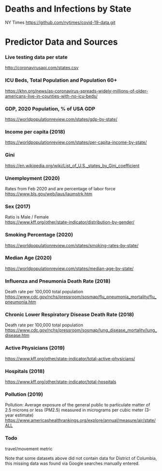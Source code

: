 # Deaths and Infections by State
NY Times https://github.com/nytimes/covid-19-data.git

# Predictor Data and Sources
### Live testing data per state
http://coronavirusapi.com/states.csv

### ICU Beds, Total Population and Population 60+
https://khn.org/news/as-coronavirus-spreads-widely-millions-of-older-americans-live-in-counties-with-no-icu-beds/

### GDP, 2020 Population, % of USA GDP
https://worldpopulationreview.com/states/gdp-by-state/

### Income per capita (2018)
https://worldpopulationreview.com/states/per-capita-income-by-state/

### Gini
https://en.wikipedia.org/wiki/List_of_U.S._states_by_Gini_coefficient

### Unemployment (2020)
Rates from Feb 2020 and are percentage of labor force  
https://www.bls.gov/web/laus/laumstrk.htm

### Sex (2017) 
Ratio is Male / Female  
https://www.kff.org/other/state-indicator/distribution-by-gender/

### Smoking Percentage (2020)
https://worldpopulationreview.com/states/smoking-rates-by-state/

### Median Age (2020)
https://worldpopulationreview.com/states/median-age-by-state/

### Influenza and Pneumonia Death Rate (2018)
Death rate per 100,000 total population    
https://www.cdc.gov/nchs/pressroom/sosmap/flu_pneumonia_mortality/flu_pneumonia.htm

### Chronic Lower Respiratory Disease Death Rate (2018)
Death rate per 100,000 total population  
https://www.cdc.gov/nchs/pressroom/sosmap/lung_disease_mortality/lung_disease.htm

### Active Physicians (2019)
https://www.kff.org/other/state-indicator/total-active-physicians/

### Hospitals (2018)
https://www.kff.org/other/state-indicator/total-hospitals

### Pollution (2019)
Pollution: Average exposure of the general public to particulate matter of 2.5 microns or less (PM2.5) measured in micrograms per cubic meter (3-year estimate)  
https://www.americashealthrankings.org/explore/annual/measure/air/state/ALL

### Todo  
travel/movement metric

Note that some datasets above did not contain data for District of Columbia, this missing data was found via Google searches manually entered.
